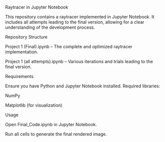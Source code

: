 Raytracer in Jupyter Notebook

This repository contains a raytracer implemented in Jupyter Notebook. It includes all attempts leading to the final version, allowing for a clear understanding of the development process.

Repository Structure

Project 1 (Final).ipynb – The complete and optimized raytracer implementation.

Project 1 (all attempts).ipynb – Various iterations and trials leading to the final version.



Requirements

Ensure you have Python and Jupyter Notebook installed. Required libraries:

NumPy

Matplotlib (for visualization)


Usage

Open Final_Code.ipynb in Jupyter Notebook.

Run all cells to generate the final rendered image.
